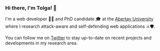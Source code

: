 ### Hi there, I'm Tolga! 👋

I'm a web developer 👨‍💻 and PhD candidate 🎓 at the [Abertay University](https://rke.abertay.ac.uk/en/persons/tolga-%C3%BCnl%C3%BC) where I research attack-aware and self-defending web applications ⚔️🛡️. 

You can follow me on [Twitter](https://twitter.com/tolgauedev) to stay up-to-date on recent projects and developments in my research area.

<!--
**tolgadevsec/tolgadevsec** is a ✨ _special_ ✨ repository because its `README.md` (this file) appears on your GitHub profile.

Here are some ideas to get you started:

- 🔭 I’m currently working on ...
- 🌱 I’m currently learning ...
- 👯 I’m looking to collaborate on ...
- 🤔 I’m looking for help with ...
- 💬 Ask me about ...
- 📫 How to reach me: ...
- 😄 Pronouns: ...
- ⚡ Fun fact: ...
-->
